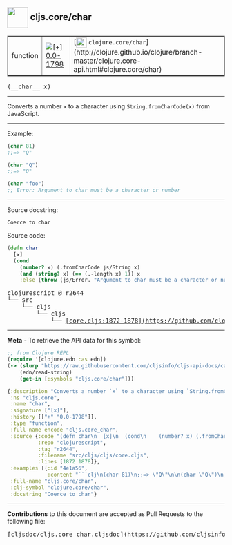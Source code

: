 ## <img width="48px" valign="middle" src="http://i.imgur.com/Hi20huC.png"> cljs.core/char

 <table border="1">
<tr>

<td>function</td>
<td><a href="https://github.com/cljsinfo/cljs-api-docs/tree/0.0-1798"><img valign="middle" alt="[+] 0.0-1798" src="https://img.shields.io/badge/+-0.0--1798-lightgrey.svg"></a> </td>
<td>
[<img height="24px" valign="middle" src="http://i.imgur.com/1GjPKvB.png"> <samp>clojure.core/char</samp>](http://clojure.github.io/clojure/branch-master/clojure.core-api.html#clojure.core/char)
</td>
</tr>
</table>

 <samp>
(__char__ x)<br>
</samp>

---

Converts a number `x` to a character using `String.fromCharCode(x)` from
JavaScript.

---

Example:

```clj
(char 81)
;;=> "Q"

(char "Q")
;;=> "Q"

(char "foo")
;; Error: Argument to char must be a character or number
```

---


Source docstring:

```
Coerce to char
```

Source code:

```clj
(defn char
  [x]
  (cond
    (number? x) (.fromCharCode js/String x)
    (and (string? x) (== (.-length x) 1)) x
    :else (throw (js/Error. "Argument to char must be a character or number"))))
```

 <pre>
clojurescript @ r2644
└── src
    └── cljs
        └── cljs
            └── <ins>[core.cljs:1872-1878](https://github.com/clojure/clojurescript/blob/r2644/src/cljs/cljs/core.cljs#L1872-L1878)</ins>
</pre>


---

__Meta__ - To retrieve the API data for this symbol:

```clj
;; from Clojure REPL
(require '[clojure.edn :as edn])
(-> (slurp "https://raw.githubusercontent.com/cljsinfo/cljs-api-docs/catalog/cljs-api.edn")
    (edn/read-string)
    (get-in [:symbols "cljs.core/char"]))
```

```clj
{:description "Converts a number `x` to a character using `String.fromCharCode(x)` from\nJavaScript.",
 :ns "cljs.core",
 :name "char",
 :signature ["[x]"],
 :history [["+" "0.0-1798"]],
 :type "function",
 :full-name-encode "cljs.core_char",
 :source {:code "(defn char\n  [x]\n  (cond\n    (number? x) (.fromCharCode js/String x)\n    (and (string? x) (== (.-length x) 1)) x\n    :else (throw (js/Error. \"Argument to char must be a character or number\"))))",
          :repo "clojurescript",
          :tag "r2644",
          :filename "src/cljs/cljs/core.cljs",
          :lines [1872 1878]},
 :examples [{:id "4e1a56",
             :content "```clj\n(char 81)\n;;=> \"Q\"\n\n(char \"Q\")\n;;=> \"Q\"\n\n(char \"foo\")\n;; Error: Argument to char must be a character or number\n```"}],
 :full-name "cljs.core/char",
 :clj-symbol "clojure.core/char",
 :docstring "Coerce to char"}

```

---

__Contributions__ to this document are accepted as Pull Requests to the following file:

 <pre>
[cljsdoc/cljs.core_char.cljsdoc](https://github.com/cljsinfo/cljs-api-docs/blob/master/cljsdoc/cljs.core_char.cljsdoc)
</pre>

